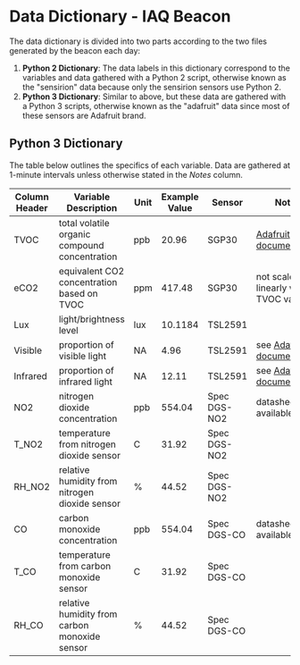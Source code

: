 # Data Dictionary - IAQ Beacon
The data dictionary is divided into two parts according to the two files generated by the beacon each day:
1. **Python 2 Dictionary**: The data labels in this dictionary correspond to the variables and data gathered with a Python 2 script, otherwise known as the "sensirion" data because only the sensirion sensors use Python 2.
2. **Python 3 Dictionary**: Similar to above, but these data are gathered with a Python 3 scripts, otherwise known as the "adafruit" data since most of these sensors are Adafruit brand. 

## Python 3 Dictionary
The table below outlines the specifics of each variable. Data are gathered at 1-minute intervals unless otherwise stated in the *Notes* column. 

| Column Header | Variable Description | Unit | Example Value | Sensor | Notes |
| --- | --- | --- | --- | --- | --- |
| TVOC | total volatile organic compound concentration | ppb | 20.96 | SGP30 | [Adafruit documentation](https://www.adafruit.com/product/3709) |
| eCO2 | equivalent CO2 concentration based on TVOC | ppm | 417.48 | SGP30 | not scaled linearly with TVOC value|
| Lux | light/brightness level | lux | 10.1184 | TSL2591 | |
| Visible | proportion of visible light | NA | 4.96 | TSL2591 | see [Adafruit documentation](https://www.adafruit.com/product/1980) |
| Infrared | proportion of infrared light | NA | 12.11 | TSL2591 | see [Adafruit documentation](https://www.adafruit.com/product/1980) |
| NO2 | nitrogen dioxide concentration | ppb | 554.04 | Spec DGS-NO2 | datasheet available [here](https://www.spec-sensors.com/product/digital-gas-sensor-module-no2/) |
| T_NO2 | temperature from nitrogen dioxide sensor | C | 31.92 | Spec DGS-NO2 | |
| RH_NO2 | relative humidity from nitrogen dioxide sensor | % | 44.52 | Spec DGS-NO2 | |
| CO | carbon monoxide concentration | ppb | 554.04 | Spec DGS-CO | datasheet available [here](https://www.spec-sensors.com/product/digital-co-sensor/) |
| T_CO | temperature from carbon monoxide sensor | C | 31.92 | Spec DGS-CO | |
| RH_CO | relative humidity from carbon monoxide sensor | % | 44.52 | Spec DGS-CO | |
